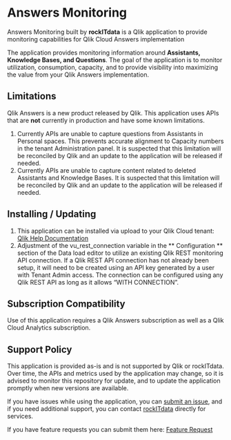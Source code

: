 # Answers Monitoring
Answers Monitoring built by **rockITdata** is a Qlik application to provide monitoring capabilities for Qlik Cloud Answers implementation

The application provides monitoring information around **Assistants, Knowledge Bases, and Questions**. The goal of the application is to monitor utilization, consumption, capacity, and to provide visibility into maximizing the value from your Qlik Answers implementation.

## Limitations
Qlik Answers is a new product released by Qlik. This application uses APIs that are **not** currently in production and have some known limitations.
1. Currently APIs are unable to capture questions from Assistants in Personal spaces. This prevents accurate alignment to Capacity numbers in the tenant Administration panel. It is suspected that this limitation will be reconciled by Qlik and an update to the application will be released if needed.
2. Currently APIs are unable to capture content related to deleted Assistants and Knowledge Bases. It is suspected that this limitation will be reconciled by Qlik and an update to the application will be released if needed.

## Installing / Updating
1. This application can be installed via upload to your Qlik Cloud tenant: [Qlik Help Documentation](https://help.qlik.com/en-US/cloud-services/Subsystems/Hub/Content/Sense_Hub/Apps/uploading-apps.htm)
2. Adjustment of the vu_rest_connection variable in the ** Configuration ** section of the Data load editor to utilize an existing Qlik REST monitoring API connection. If a Qlik REST API connection has not already been setup, it will need to be created using an API key generated by a user with Tenant Admin access. The connection can be configured using any Qlik REST API as long as it allows “WITH CONNECTION”.

## Subscription Compatibility
Use of this application requires a Qlik Answers subscription as well as a Qlik Cloud Analytics subscription.

## Support Policy
This application is provided as-is and is not supported by Qlik or rockITdata. Over time, the APIs and metrics used by the application may change, so it is advised to monitor this repository for update, and to update the application promptly when new versions are available.

If you have issues while using the application, you can [submit an issue](https://github.com/jfishbein-rockitdata/qlikanswersmonitoring/issues), and if you need additional support, you can contact [rockITdata](https://rockitdata.com) directly for services.

If you have feature requests you can submit them here: [Feature Request](mailto:jfishbein@rockitdata.com)
